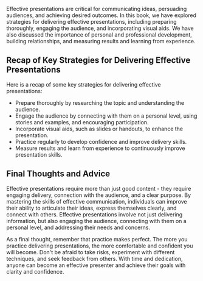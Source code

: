 
Effective presentations are critical for communicating ideas, persuading audiences, and achieving desired outcomes. In this book, we have explored strategies for delivering effective presentations, including preparing thoroughly, engaging the audience, and incorporating visual aids. We have also discussed the importance of personal and professional development, building relationships, and measuring results and learning from experience.

Recap of Key Strategies for Delivering Effective Presentations
--------------------------------------------------------------

Here is a recap of some key strategies for delivering effective presentations:

* Prepare thoroughly by researching the topic and understanding the audience.
* Engage the audience by connecting with them on a personal level, using stories and examples, and encouraging participation.
* Incorporate visual aids, such as slides or handouts, to enhance the presentation.
* Practice regularly to develop confidence and improve delivery skills.
* Measure results and learn from experience to continuously improve presentation skills.

Final Thoughts and Advice
-------------------------

Effective presentations require more than just good content - they require engaging delivery, connection with the audience, and a clear purpose. By mastering the skills of effective communication, individuals can improve their ability to articulate their ideas, express themselves clearly, and connect with others. Effective presentations involve not just delivering information, but also engaging the audience, connecting with them on a personal level, and addressing their needs and concerns.

As a final thought, remember that practice makes perfect. The more you practice delivering presentations, the more comfortable and confident you will become. Don't be afraid to take risks, experiment with different techniques, and seek feedback from others. With time and dedication, anyone can become an effective presenter and achieve their goals with clarity and confidence.
